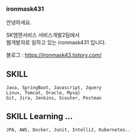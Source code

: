 ### ironmask431

안녕하세요.

SK엠앤서비스 서비스개발2팀에서   
웹개발자로 일하고 있는 ironmask431 입니다.   

블로그 : https://ironmask43.tistory.com/

## SKILL
    Java, SpringBoot, Javascript, Jquery
    Linux, Tomcat, Oracle, Mysql
    Git, Jira, Jenkins, Scouter, Postman
    
    
## SKILL Learning ... 
    JPA, AWS, Docker, Junit, IntelliJ, Kubernetes..
